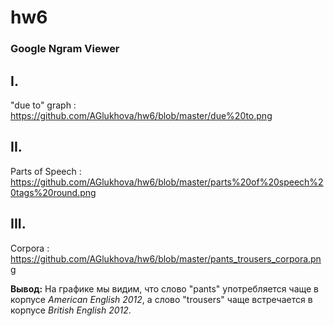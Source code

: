 # hw6
### Google Ngram Viewer ###


## I.

"due to" graph : https://github.com/AGlukhova/hw6/blob/master/due%20to.png

## II.

Parts of Speech : https://github.com/AGlukhova/hw6/blob/master/parts%20of%20speech%20tags%20round.png

## III.

Corpora : https://github.com/AGlukhova/hw6/blob/master/pants_trousers_corpora.png

**Вывод:** На графике мы видим, что слово "pants" употребляется чаще в корпусе *American English 2012*, а слово "trousers" чаще встречается в корпусе *British English 2012*. 
